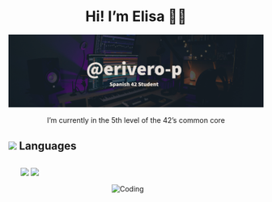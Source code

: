 <div align="center">
  <h1>Hi! I’m Elisa 👋🏻</h1>
  <a href="https://github.com/erivero-p">
    <img src="https://github.com/erivero-p/erivero-p/raw/main/Github_Banner_croped2.png" alt="Banner">
  </a>
  <p>I’m currently in the 5th level of the 42’s common core</p>
</div>

## <img src="https://media2.giphy.com/media/QssGEmpkyEOhBCb7e1/giphy.gif?cid=ecf05e47a0n3gi1bfqntqmob8g9aid1oyj2wr3ds3mg700bl&rid=giphy.gif" width ="25"><b> Languages</b>
<p>
<div style="float: left; width: 50%;">
  <ul>
    <img src="https://img.shields.io/badge/C%20-%232370ED.svg?style=for-the-badge&logo=c&logoColor=white"> </li>
    <img src="https://img.shields.io/badge/C++%20-%2300599C.svg?style=for-the-badge&logo=c%2B%2B&logoColor=white"> </li>
  </ul>
</div>
<img align="right" alt="Coding" width="300" src="https://cdn.dribbble.com/users/1277312/screenshots/14733298/media/39b1045e593737587dd60e42c8422d1f.gif" >

</p>

<br>


<!--
 ![Python](https://img.shields.io/badge/Python%20-%2314354C.svg?style=for-the-badge&logo=python&logoColor=white)
He sacado las skills de: https://github.com/durgeshsamariya/awesome-github-profile-readme-templates/blob/master/templates/0xabdulkhalid.md
más readme chulis: https://github.com/durgeshsamariya/awesome-github-profile-readme-templates/tree/master/templates
**erivero-p/erivero-p** is a ✨ _special_ ✨ repository because its `README.md` (this file) appears on your GitHub profile.

Here are some ideas to get you started:

- 🔭 I’m currently working on ...
- 🌱 I’m currently learning ...
- 👯 I’m looking to collaborate on ...
- 🤔 I’m looking for help with ...
- 💬 Ask me about ...
- 📫 How to reach me: ...
- 😄 Pronouns: ...
- ⚡ Fun fact: ...
-->
